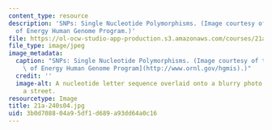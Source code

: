 ```yaml
---
content_type: resource
description: 'SNPs: Single Nucleotide Polymorphisms. (Image courtesy of the U.S. Department
  of Energy Human Genome Program.)'
file: https://ol-ocw-studio-app-production.s3.amazonaws.com/courses/21a-240-race-and-science-spring-2004/3b0d708804a95df1d689a93dd64a0c16_21a-240s04.jpg
file_type: image/jpeg
image_metadata:
  caption: "SNPs: Single Nucleotide Polymorphisms. (Image courtesy of the\_[U.S. Department\
    \ of Energy Human Genome Program](http://www.ornl.gov/hgmis).)"
  credit: ''
  image-alt: A nucleotide letter sequence overlaid onto a blurry photo of people crossing
    a street.
resourcetype: Image
title: 21a-240s04.jpg
uid: 3b0d7088-04a9-5df1-d689-a93dd64a0c16
---
```

